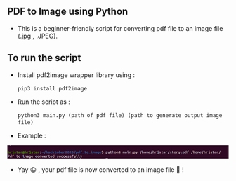 ## PDF to Image using Python 

* This is a beginner-friendly script for converting pdf file to an image file (.jpg , .JPEG).

## To run the script
* Install pdf2image wrapper library using :

      pip3 install pdf2image

* Run the script as :
      
      python3 main.py (path of pdf file) (path to generate output image file)

* Example :

![](./command.png)

* Yay 😀 , your pdf file is now converted to an image file 🙌 ! 

